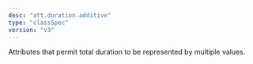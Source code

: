 ```yaml
---
desc: "att.duration.additive"
type: "classSpec"
version: "v3"
---
```


Attributes that permit total duration to be represented by multiple values.